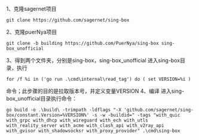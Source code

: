 1、克隆sagernet项目
```
git clone https://github.com/sagernet/sing-box
```
2、克隆puerNya项目
```
git clone -b building https://github.com/PuerNya/sing-box sing-box_unofficial
```
3、得到两个文件夹，分别是sing-box，sing-box_unofficial
进入sing-box目录，执行
```
for /f %i in ('go run .\cmd\internal\read_tag') do ( set VERSION=%i )
```
命令；此步骤的目的是拉取版本号，并定义变量VERSION
4、编译
进入sing-box_unofficial目录执行命令：
```
go build -o .\build\ -trimpath -ldflags "-X 'github.com/sagernet/sing-box/constant.Version=%VERSION%' -s -w -buildid=" -tags "with_quic with_grpc with_dhcp with_wireguard with_ech with_utls with_reality_server with_acme with_clash_api with_v2ray_api with_gvisor with_shadowsocksr with_proxy_provider" .\cmd\sing-box
```
